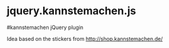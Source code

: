 jquery.kannstemachen.js
=======================

 #kannstemachen jQuery plugin

Idea based on the stickers from http://shop.kannstemachen.de/
